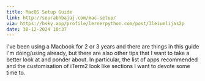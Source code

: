 ```yaml
---
title: MacOS Setup Guide
link: http://sourabhbajaj.com/mac-setup/
via: https://bsky.app/profile/lernerpython.com/post/3leiumlijas2p
date: 30-12-2024 10:37
---
```


I've been using a Macbook for 2 or 3 years and there are things in this guide I'm doing/using already, but there are also other tips that I want to take a better look at and ponder about.
In particular, the list of apps recommended and the customisation of iTerm2 look like sections I want to devote some time to.
